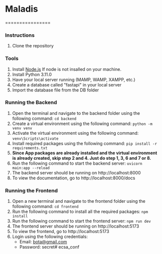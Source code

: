 # Maladis
================
### Instructions
1. Clone the repository

### Tools
1. Install [Node.js](https://nodejs.org/en/) If node is not insalled on your machine.
2. Install Python 3.11.0
3. Have your local server running (MAMP, WAMP, XAMPP, etc.)
4. Create a database called "fastapi" in your local server
5. Import the database file from the DB folder

### Running the Backend
1. Open the terminal and navigate to the backend folder using the following command: `cd backend`
2. Create a virtual environment using the following command: `python -m venv venv`
3. Activate the virtual environment using the following command: `venv\Scripts\activate`
4. Install required packages using the following command: `pip install -r requirements.txt`
5. **Since App packages are already installed and the virtual environment is already created, skip step 2 and 4. Just do step 1, 3, 6 and 7 or 8.**
6. Run the following command to start the backend server: `uvicorn main:app --reload`
7. The backend server should be running on http://localhost:8000
8. To view the documentation, go to http://localhost:8000/docs

### Running the Frontend
1. Open a new terminal and navigate to the frontend folder using the following command: `cd frontend`
2. Run the following command to install all the required packages: `npm install`
3. Run the following command to start the frontend server: `npm run dev`
4. The frontend server should be running on http://localhost:5173
5. To view the frontend, go to http://localhost:5173
6. Login using the following credentials:
    - Email: bota@gmail.com
    - Password: secret# ecsa_conf
